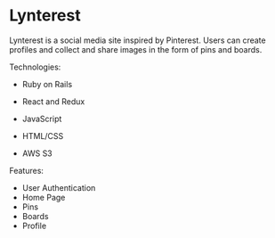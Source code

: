 # Lynterest

Lynterest is a social media site inspired by Pinterest. Users can create profiles and collect and share images in the form of pins and boards. 

Technologies:

* Ruby on Rails

* React and Redux

* JavaScript

* HTML/CSS

* AWS S3


Features:

* User Authentication
* Home Page
* Pins
* Boards
* Profile
